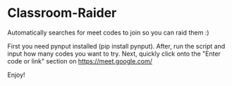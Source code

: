 # Classroom-Raider
Automatically searches for meet codes to join so you can raid them :)

First you need pynput installed (pip install pynput).
After, run the script and input how many codes you want to try.
Next, quickly click onto the "Enter code or link" section on https://meet.google.com/

Enjoy!
